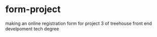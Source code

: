 # form-project
making an online registration form for project 3 of treehouse front end develpoment tech degree
